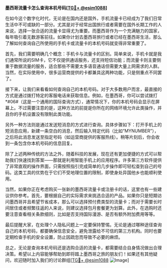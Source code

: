 **墨西哥流量卡怎么查询本机号码[[TG💪+ @esim1088](https://t.me/s/esim1088)]**

在如今这个数字化时代，无论是在国内还是国外，手机流量卡已经成为了我们日常生活中不可或缺的一部分。尤其是对于经常出国旅行或者需要在国外长期工作的人来说，选择一张合适的流量卡显得尤为重要。而墨西哥作为一个充满魅力的国家，每年吸引着无数游客前往。如果你计划去墨西哥旅行或者已经在墨西哥生活，那么了解如何查询自己所使用的手机卡或流量卡的本机号码就变得非常重要了。

首先，我们需要明确几个概念：手机卡与流量卡的区别。简单来说，手机卡就是我们通常所说的SIM卡，它不仅提供通话服务，还支持短信功能；而流量卡则主要侧重于数据流量的服务，适合那些不需要太多语音通话但需要大量上网需求的人群。当然，在实际使用中，很多运营商提供的卡都兼具这两种功能，只是侧重点不同罢了。

接下来，让我们来看看如何查询自己的本机号码。对于大多数用户而言，最直接的方式是通过拨打特定的客服电话来获取信息。例如，在墨西哥，你可以尝试拨打*#06#（这是一个通用的国际查询方式），通常情况下，你的本机号码会显示在屏幕上。不过需要注意的是，这种方法的前提是你所在的网络环境允许此类操作，并且你的手机设置没有限制此类功能。

另外一种方法则是通过发送短消息的方式进行查询。具体步骤如下：打开手机上的短消息应用，新建一条空白的消息，然后输入特定代码（比如“MYNUMBER”），之后将此消息发送至指定号码（如运营商提供的客服热线）。稍等片刻后，你会收到一条包含你本机号码的信息回复。

除了上述两种传统的方法之外，随着科技的发展，现在还有更加便捷的方式可以帮助我们快速找到答案——那就是利用智能手机上的应用程序。许多第三方软件提供了非常直观的操作界面，只需按照指引完成简单的几步操作即可轻松查到自己的号码。这类工具的优势在于它们不受地理位置的限制，即使身处异国他乡也能顺利使用。

当然，如果你正在考虑购买一张新的墨西哥流量卡或注册卡的话，这里也有一些建议供你参考。首先，要根据自己的实际需求来挑选合适的产品。如果你只是短期访问墨西哥并且希望节省成本，那么可以选择预付费类型的流量卡；而对于需要长时间居住或者频繁往返的人来说，则建议选择包月套餐更为划算。此外，在选购时还要注意查看相关条款细则，比如是否支持国际漫游、是否有额外附加费用等等。

最后提醒大家，在处理个人隐私问题上一定要保持警惕。无论是通过哪种途径查询自己的本机号码，都要确保信息安全，避免泄露给不可信的第三方机构。同时也要定期检查手机的安全设置，防止因疏忽而导致不必要的麻烦。

总之，无论是查询本机号码还是选购合适的流量卡，都需要结合自身情况做出合理决策。希望以上内容能够帮助到即将踏上墨西哥之旅的朋友们！如果还有其他疑问，欢迎随时加入我们的讨论群组[[TG💪+ @esim1088](https://t.me/s/esim1088) ![Image](https://i.postimg.cc/4NQfJmqS/Snipaste-2025-05-13-00-14-12.png)]